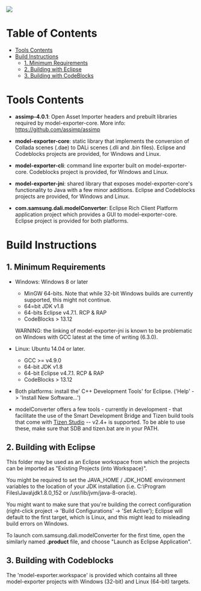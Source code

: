 <img src="https://dalihub.github.io/images/DaliLogo320x200.png">

# Table of Contents

  * [Tools Contents](#tools-contents)
  * [Build Instructions](#build-instructions)
    * [1. Minimum Requirements](#1-minimum-requirements)
    * [2. Building with Eclipse](#2-building-with-eclipse)
    * [3. Building with CodeBlocks](#3-building-with-codeblocks)

# Tools Contents

  * **assimp-4.0.1**: Open Asset Importer headers and prebuilt libraries required by model-exporter-core. More info: https://github.com/assimp/assimp

  * **model-exporter-core**: static library that implements the conversion of Collada scenes (.dae) to DALi scenes (.dli and .bin files). Eclipse and Codeblocks projects are provided, for Windows and Linux.

  * **model-exporter-cli**: command line exporter built on model-exporter-core. Codeblocks project is provided, for Windows and Linux.

  * **model-exporter-jni**: shared library that exposes model-exporter-core's functionality to Java with a few minor additions. Eclipse and Codeblocks projects are provided, for Windows and Linux.

  * **com.samsung.dali.modelConverter**: Eclipse Rich Client Platform application project which provides a GUI to model-exporter-core. Eclipse project is provided for both platforms.

# Build Instructions

## 1. Minimum Requirements

 * Windows: Windows 8 or later
   * MinGW 64-bits. Note that while 32-bit Windows builds are currently supported, this might not continue.
   * 64=bit JDK v1.8
   * 64-bits Eclipse v4.7.1. RCP & RAP
   * CodeBlocks > 13.12

   WARNING: the linking of model-exporter-jni is known to be problematic on Windows with GCC latest at the time of writing (6.3.0).

 * Linux: Ubuntu 14.04 or later.
   * GCC >= v4.9.0
   * 64-bit JDK v1.8
   * 64-bit Eclipse v4.7.1. RCP & RAP
   * CodeBlocks > 13.12

 * Both platforms: install the' C++ Development Tools' for Eclipse. ('Help' -> 'Install New Software...')

 * modelConverter offers a few tools - currently in development - that facilitate the use of the Smart Development Bridge and Tizen build tools that come with [Tizen Studio](https://developer.tizen.org/development/tizen-studio/download) -- v2.4+ is supported. To be able to use these, make sure that SDB and tizen.bat are in your PATH.

## 2. Building with Eclipse

This folder may be used as an Eclipse workspace from which the projects can be imported as "Existing Projects (into Workspace)".

You might be required to set the JAVA_HOME / JDK_HOME environment variables to the location of your JDK installation (i.e. C:\Program Files\Java\jdk1.8.0_152 or /usr/lib/jvm/java-8-oracle).

You might want to make sure that you're building the correct configuration (right-click project -> 'Build Configurations' -> 'Set Active'); Eclipse will default to the first target, which is Linux, and this might lead to misleading build errors on Windows.

To launch com.samsung.dali.modelConverter for the first time, open the similarly named **.product** file, and choose "Launch as Eclipse Application".

## 3. Building with Codeblocks

The 'model-exporter.workspace' is provided which contains all three model-exporter projects with Windows (32-bit) and Linux (64-bit) targets.

